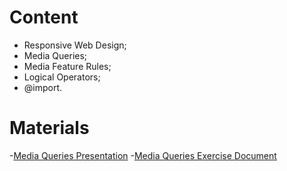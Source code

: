 # Content
- Responsive Web Design;
- Media Queries;
- Media Feature Rules;
- Logical Operators;
- @import.

# Materials
-[Media Queries Presentation](https://github.com/TheStormWeaver/Front-End/files/7395476/07.Media-Queries.pptx)
-[Media Queries Exercise Document](https://github.com/TheStormWeaver/Front-End/files/7395478/07.Media-Queries-Exercise.docx)
